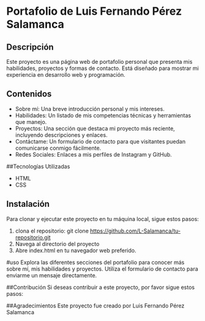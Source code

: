 # Portafolio de Luis Fernando Pérez Salamanca

## Descripción

Este proyecto es una página web de portafolio personal que presenta mis habilidades,
proyectos y formas de contacto. Está diseñado para mostrar mi experiencia en desarrollo web y 
programación.

## Contenidos

- Sobre mí: Una breve introducción personal y mis intereses.
- Habilidades: Un listado de mis competencias técnicas y herramientas que manejo.
- Proyectos: Una sección que destaca mi proyecto más reciente, incluyendo descripciones y enlaces.
- Contáctame: Un formulario de contacto para que visitantes puedan comunicarse conmigo fácilmente.
- Redes Sociales: Enlaces a mis perfiles de Instagram y GitHub.

##Tecnologías Utilizadas
- HTML
- CSS

## Instalación
Para clonar y ejecutar este proyecto en tu máquina local, sigue estos pasos:
1. clona el repositorio: git clone https://github.com/L-Salamanca/tu-repositorio.git
2. Navega al directorio del proyecto
3. Abre index.html en tu navegador web preferido.

#uso
Explora las diferentes secciones del portafolio para conocer más sobre mí, mis habilidades y proyectos. Utiliza el formulario de contacto para enviarme un mensaje directamente.

##Contribución
Si deseas contribuir a este proyecto, por favor sigue estos pasos:

##Agradecimientos
Este proyecto fue creado por Luis Fernando Pérez Salamanca
